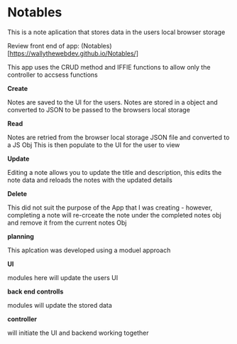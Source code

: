 # Notables

This is a note aplication that stores data in the users local browser storage

Review front end of app: (Notables)[https://wallythewebdev.github.io/Notables/]

This app uses the CRUD method and IFFIE functions to allow only the controller to accsess functions

**Create**

Notes are saved to the UI for the users.
Notes are stored in a object and converted to JSON to be passed to the browsers local storage

**Read**

Notes are retried from the browser local storage JSON file and converted to a JS Obj
This is then populate to the UI for the user to view

**Update**

Editing a note allows you to update the title and description, this edits the note data and reloads the notes
with the updated details

**Delete**

This did not suit the purpose of the App that I was creating - 
however, completing a note will re-crceate the note under the completed notes obj and remove
it from the current notes Obj


**planning**

This aplcation was developed using a moduel approach

**UI**

modules here will update the users UI

**back end controlls**

modules will update the stored data

**controller**

will initiate the UI and backend working together